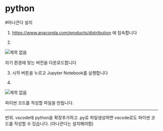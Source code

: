 # python

#아나콘다 설치


1. https://www.anaconda.com/products/distribution  에 접속합니다



2.
![제목 없음](https://user-images.githubusercontent.com/97073355/224711902-a62c2a87-0ae7-46b1-93b7-78df3bf19ba8.png)

자기 환경에 맞는 버전을 다운로드합니다


3. 시작 버튼을 누르고 Jupyter Notebook를 실행합니다

4.
![제목 없음](https://user-images.githubusercontent.com/97073355/224712902-53ef2101-cc85-44d1-9d05-fe63a1d80850.png)

파이썬 코드를 작성할 파일을 만듭니다.


----------------------------------------------------------
번외. vscode에  python을 확장추가하고  .py로 파일생성하면  vscode로도 파이썬 코드를 작성할 수 있습니다.
(아나콘다는 설치해야함)
